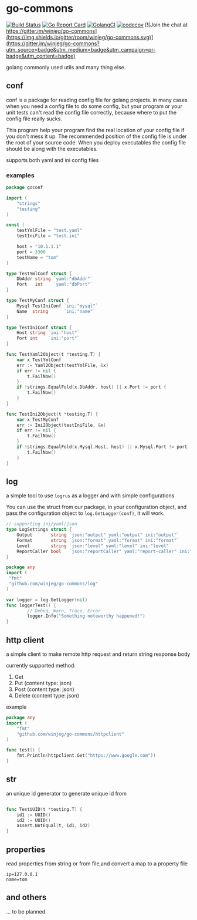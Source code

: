 # go-commons
[![Build Status](https://travis-ci.org/winjeg/go-commons.svg?branch=master)](https://travis-ci.org/winjeg/go-commons)
[![Go Report Card](https://goreportcard.com/badge/github.com/winjeg/go-commons)](https://goreportcard.com/report/github.com/winjeg/go-commons)
[![GolangCI](https://golangci.com/badges/github.com/winjeg/go-commons.svg)](https://golangci.com/r/github.com/winjeg/go-commons)
[![codecov](https://codecov.io/gh/winjeg/go-commons/branch/master/graph/badge.svg)](https://codecov.io/gh/winjeg/go-commons)
[![Join the chat at https://gitter.im/winjeg/go-commons](https://img.shields.io/gitter/room/winjeg/go-commons.svg)](https://gitter.im/winjeg/go-commons?utm_source=badge&utm_medium=badge&utm_campaign=pr-badge&utm_content=badge)

golang commonly used  utils and many thing else.
## conf
conf is a package for reading config file for golang projects.
in many cases when you need a config file to do some config, but your program or your unit tests 
can't read the config file correctly, because where to put the config file really sucks.

This program help your program find the real location of your config file if you don't mess it up.
The recommended position of the config file is under the root of your source code.
When you deploy executables the config file should be along with the executables.

supports both yaml and ini config files
### examples
```go
package goconf

import (
	"strings"
	"testing"
)

const (
	testYmlFile = "test.yaml"
	testIniFile = "test.ini"

	host = "10.1.1.1"
	port = 3306
	testName = "tom"
)

type TestYmlConf struct {
	DbAddr string `yaml:"dbAddr"`
	Port   int    `yaml:"dbPort"`
}

type TestMyConf struct {
	Mysql TestIniConf `ini:"mysql"`
	Name  string      `ini:"name"`
}

type TestIniConf struct {
	Host string `ini:"host"`
	Port int    `ini:"port"`
}

func TestYaml2Object(t *testing.T) {
	var x TestYmlConf
	err := Yaml2Object(testYmlFile, &x)
	if err != nil {
		t.FailNow()
	}
	if !strings.EqualFold(x.DbAddr, host) || x.Port != port {
		t.FailNow()
	}
}

func TestIni2Object(t *testing.T) {
	var x TestMyConf
	err := Ini2Object(testIniFile, &x)
	if err != nil {
		t.FailNow()
	}
	if !strings.EqualFold(x.Mysql.Host, host) || x.Mysql.Port != port || !strings.EqualFold(testName, x.Name) {
		t.FailNow()
	}
}

```
## log
a simple tool to use `logrus` as a logger and with simple configurations

You can use the struct from our package, in your configuration object, and pass the configuration object to 
`log.GetLogger(conf)`, it will work.
```go
// supporting ini/yaml/json
type LogSettings struct {
	Output       string `json:"output" yaml:"output" ini:"output"`
	Format       string `json:"format" yaml:"format" ini:"format"`
	Level        string `json:"level" yaml:"level" ini:"level"`
	ReportCaller bool   `json:"reportCaller" yaml:"report-caller" ini:"report-caller"`
}

```

```go
package any
import (
 "fmt"
 "github.com/winjeg/go-commons/log"
)

var logger = log.GetLogger(nil)
func loggerTest() {
        // Debug, Warn, Trace, Error
    	logger.Info("Something noteworthy happened!")
}

```

## http client
a simple client to make remote http request  and return string response body

currently supported method:
1. Get
2. Put   (content type: json)
3. Post (content type: json)
4. Delete (content type: json)

example
```go
package any
import (
	"fmt"
	"github.com/winjeg/go-commons/httpclient"
)

func test() {
    fmt.Println(httpclient.Get("https://www.google.com"))
}
```

## str
an unique id generator to generate unique id from

```go

func TestUUID(t *testing.T) {
	id1 := UUID()
	id2 := UUID()
	assert.NotEqual(t, id1, id2)
}

```

## properties
read properties from string or from file,and convert a map to a property file
```properties
ip=127.0.0.1
name=tom
```


## and others
... to be planned


